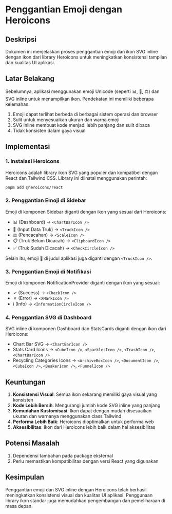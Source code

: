 # Penggantian Emoji dengan Heroicons

## Deskripsi

Dokumen ini menjelaskan proses penggantian emoji dan ikon SVG inline dengan ikon dari library Heroicons untuk meningkatkan konsistensi tampilan dan kualitas UI aplikasi.

## Latar Belakang

Sebelumnya, aplikasi menggunakan emoji Unicode (seperti 📊, 🚛, ⚖️) dan SVG inline untuk menampilkan ikon. Pendekatan ini memiliki beberapa kelemahan:

1. Emoji dapat terlihat berbeda di berbagai sistem operasi dan browser
2. Sulit untuk menyesuaikan ukuran dan warna emoji
3. SVG inline membuat kode menjadi lebih panjang dan sulit dibaca
4. Tidak konsisten dalam gaya visual

## Implementasi

### 1. Instalasi Heroicons

Heroicons adalah library ikon SVG yang populer dan kompatibel dengan React dan Tailwind CSS. Library ini diinstal menggunakan perintah:

```bash
pnpm add @heroicons/react
```

### 2. Penggantian Emoji di Sidebar

Emoji di komponen Sidebar diganti dengan ikon yang sesuai dari Heroicons:

- 📊 (Dashboard) → `<ChartBarIcon />`
- 🚛 (Input Data Truk) → `<TruckIcon />`
- ⚖️ (Pencacahan) → `<ScaleIcon />`
- 📋 (Truk Belum Dicacah) → `<ClipboardIcon />`
- ✅ (Truk Sudah Dicacah) → `<CheckCircleIcon />`

Selain itu, emoji 🚛 di judul aplikasi juga diganti dengan `<TruckIcon />`.

### 3. Penggantian Emoji di Notifikasi

Emoji di komponen NotificationProvider diganti dengan ikon yang sesuai:

- ✓ (Success) → `<CheckIcon />`
- ✗ (Error) → `<XMarkIcon />`
- ℹ (Info) → `<InformationCircleIcon />`

### 4. Penggantian SVG di Dashboard

SVG inline di komponen Dashboard dan StatsCards diganti dengan ikon dari Heroicons:

- Chart Bar SVG → `<ChartBarIcon />`
- Stats Card Icons → `<CubeIcon />`, `<SparklesIcon />`, `<TrashIcon />`, `<ChartBarIcon />`
- Recycling Categories Icons → `<ArchiveBoxIcon />`, `<DocumentIcon />`, `<CubeIcon />`, `<BeakerIcon />`, `<FunnelIcon />`

## Keuntungan

1. **Konsistensi Visual**: Semua ikon sekarang memiliki gaya visual yang konsisten
2. **Kode Lebih Bersih**: Mengurangi jumlah kode SVG inline yang panjang
3. **Kemudahan Kustomisasi**: Ikon dapat dengan mudah disesuaikan ukuran dan warnanya menggunakan class Tailwind
4. **Performa Lebih Baik**: Heroicons dioptimalkan untuk performa web
5. **Aksesibilitas**: Ikon dari Heroicons lebih baik dalam hal aksesibilitas

## Potensi Masalah

1. Dependensi tambahan pada package eksternal
2. Perlu memastikan kompatibilitas dengan versi React yang digunakan

## Kesimpulan

Penggantian emoji dan SVG inline dengan Heroicons telah berhasil meningkatkan konsistensi visual dan kualitas UI aplikasi. Penggunaan library ikon standar juga memudahkan pengembangan dan pemeliharaan di masa depan.